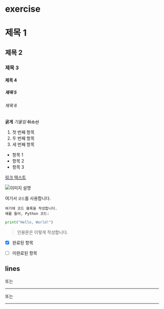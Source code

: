 # exercise

# 제목 1
## 제목 2
### 제목 3
#### 제목 4
##### 제목 5
###### 제목 6

**굵게**
*기울임*
~~취소선~~

1. 첫 번째 항목
2. 두 번째 항목
3. 세 번째 항목


- 항목 1
- 항목 2
- 항목 3


[링크 텍스트](http://example.com)

![이미지 설명](http://example.com/image.jpg)

여기서 `코드`를 사용합니다.

```언어
여기에 코드 블록을 작성합니다.
예를 들어, Python 코드:
```
```python
print("Hello, World!")
```
> 인용문은 이렇게 작성합니다.

- [x] 완료된 항목
- [ ] 미완료된 항목


lines
---
또는
***
또는
___



